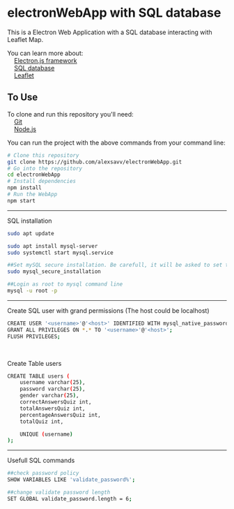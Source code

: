 # electronWebApp with SQL database

This is a Electron Web Application with a SQL database interacting with Leaflet Map.

You can learn more about: <br/>
  &nbsp;&nbsp;&nbsp; [Electron.js framework ](https://electronjs.org/docs/latest/tutorial/quick-start) <br/>
  &nbsp;&nbsp;&nbsp; [SQL database](https://www.w3schools.com/sql/sql_intro.asp) <br/>
  &nbsp;&nbsp;&nbsp; [Leaflet](https://leafletjs.com/SlavaUkraini/examples/quick-start/) <br/>
   
## To Use

To clone and run this repository you'll need: <br/>
  &nbsp;&nbsp;&nbsp; [Git](https://git-scm.com) <br/>
  &nbsp;&nbsp;&nbsp; [Node.js](https://nodejs.org/en/download/)
  
You can run the project with the above commands from your command line:

```bash
# Clone this repository
git clone https://github.com/alexsavv/electronWebApp.git
# Go into the repository
cd electronWebApp
# Install dependencies
npm install
# Run the WebApp
npm start
```
<hr>

SQL installation
```bash
sudo apt update

sudo apt install mysql-server
sudo systemctl start mysql.service

##Set mySQL secure installation. Be carefull, it will be asked to set the password policy.
sudo mysql_secure_installation

##Login as root to mysql command line
mysql -u root -p
```
<hr>

Create SQL user with grand permissions (The host could be localhost)
```bash
CREATE USER '<username>'@'<host>' IDENTIFIED WITH mysql_native_password BY '<password>';
GRANT ALL PRIVILEGES ON *.* TO '<username>'@'<host>';
FLUSH PRIVILEGES;
```
<br>

Create Table users
```bash
CREATE TABLE users (
    username varchar(25),
    password varchar(25),
    gender varchar(25),
    correctAnswersQuiz int,
    totalAnswersQuiz int,
    percentageAnswersQuiz int,
    totalQuiz int,

    UNIQUE (username)
);
```

<hr>

Usefull SQL commands
```bash
##check password policy
SHOW VARIABLES LIKE 'validate_password%';

##change validate password length
SET GLOBAL validate_password.length = 6;
```
